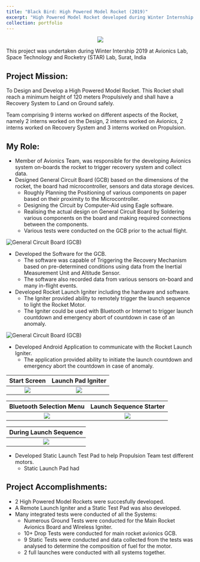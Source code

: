 ```yaml
---
title: "Black Bird: High Powered Model Rocket (2019)"
excerpt: "High Powered Model Rocket developed during Winter Internship'19 at Avionics Lab, STAR, Surat, India.<br/><br/>><img src='https://www.sakshambhutani.xyz/images/STAR/BB2.png'>"
collection: portfolio
---
```

<p align='center'><img src='https://www.sakshambhutani.xyz/images/STAR/BB1.png'></p>

This project was undertaken during Winter Intership 2019 at Avionics Lab, Space Technology and Rocketry (STAR) Lab, Surat, India

## Project Mission:
To Design and Develop a High Powered Model Rocket. This Rocket shall reach a minimum height of 120 meters Propulsively and shall have a Recovery System to Land on Ground safely.

Team comprising 9 interns worked on different aspects of the Rocket, namely 2 interns worked on the Design, 2 interns worked on Avionics, 2 interns worked on Recovery System and 3 interns worked on Propulsion.

## My Role:
* Member of Avionics Team, was responsible for the developing Avionics system on-boards the rocket to trigger recovery system and collect data.
* Designed General Circuit Board (GCB) based on the dimensions of the rocket, the board had microcontroller, sensors and data storage devices.
    * Roughly Planning the Positioning of various components on paper based on their proximity to the Microcontroller.
    * Designing the Circuit by Computer-Aid using Eagle software.
    * Realising the actual design on General Circuit Board by Soldering various components on the board and making required connections between the components.
    * Various tests were conducted on the GCB prior to the actual flight.
    
![General Circuit Board (GCB)](https://sakshambhutani.xyz/images/STAR/gcb.jpeg)

* Developed the Software for the GCB.
    * The software was capable of Triggering the Recovery Mechanism based on pre-determined conditions using data from the Inertial Measurement Unit and Altitude Sensor.
    * The software also recorded data from various sensors on-board and many in-flight events.
* Developed Rocket Launch Igniter including the hardware and software.
    * The Igniter provided ability to remotely trigger the launch sequence to light the Rocket Motor.
    * The Igniter could be used with Bluetooth or Internet to trigger launch countdown and emergency abort of countdown in case of an anomaly.
    
![General Circuit Board (GCB)](https://sakshambhutani.xyz/images/STAR/igniter-gcb.jpeg)

* Developed Android Application to communicate with the Rocket Launch Igniter.
    * The application provided ability to initiate the launch countdown and emergency abort the countdown in case of anomaly.
  

Start Screen | Launch Pad Igniter
:-------------------------:|:-------------------------:
![](https://sakshambhutani.xyz/images/STAR/scr1.jpeg) | ![](https://sakshambhutani.xyz/images/STAR/scr2.jpeg)

Bluetooth Selection Menu | Launch Sequence Starter
:-------------------------:|:-------------------------:
![](https://sakshambhutani.xyz/images/STAR/scr3.jpeg) | ![](https://sakshambhutani.xyz/images/STAR/scr4.jpeg)

During Launch Sequence |
:-------------------------:|
![](https://sakshambhutani.xyz/images/STAR/scr5.jpeg) |

* Developed Static Launch Test Pad to help Propulsion Team test different motors.
  * Static Launch Pad had 

## Project Accomplishments:
* 2 High Powered Model Rockets were succesfully developed.
* A Remote Launch Igniter and a Static Test Pad was also developed.
* Many integrated tests were conducted of all the Systems:
  * Numerous Ground Tests were conducted for the Main Rocket Avionics Board and Wireless Igniter.
  * 10+ Drop Tests were conducted for main rocket avionics GCB.
  * 9 Static Tests were conducted and data collected from the tests was analysed to determine the composition of fuel for the motor.
  * 2 full launches were conducted with all systems together.

